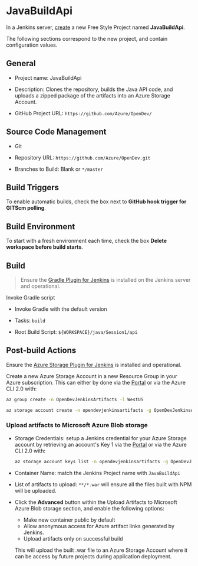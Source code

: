 # JavaBuildApi

In a Jenkins server, [create](https://wiki.jenkins-ci.org/display/JENKINS/Building+a+software+project#Buildingasoftwareproject-Settinguptheproject) a new Free Style Project named **JavaBuildApi**. 

The following sections correspond to the new project, and contain configuration values.

## General

* Project name: JavaBuildApi

* Description: Clones the repository, builds the Java API code, and uploads a zipped package of the artifacts into an Azure Storage Account.

* GitHub Project URL: `https://github.com/Azure/OpenDev/`

## Source Code Management

* Git

* Repository URL: `https://github.com/Azure/OpenDev.git`

* Branches to Build: Blank or `*/master` 

## Build Triggers

To enable automatic builds, check the box next to **GitHub hook trigger for GITScm polling**.

## Build Environment

To start with a fresh environment each time, check the box **Delete workspace before build starts**.

## Build

> Ensure the [Gradle Plugin for Jenkins](https://wiki.jenkins-ci.org/display/JENKINS/Gradle+Plugin) is installed on the Jenkins server and operational.

Invoke Gradle script

* Invoke Gradle with the default version

* Tasks: `build`

* Root Build Script: `${WORKSPACE}/java/Session1/api`

## Post-build Actions

Ensure the [Azure Storage Plugin for Jenkins](https://docs.microsoft.com/en-us/azure/storage/storage-java-jenkins-continuous-integration-solution#how-to-install-the-azure-storage-plugin) is installed and operational.

Create a new Azure Storage Account in a new Resource Group in your Azure subscription. This can either by done via the [Portal](http://portal.azure.com) or via the Azure CLI 2.0 with:

```sh
az group create -n OpenDevJenkinsArtifacts -l WestUS

az storage account create -n opendevjenkinsartifacts -g OpenDevJenkinsArtifacts -l WestUS --sku Standard_LRS
```


### Upload artifacts to Microsoft Azure Blob storage

* Storage Credentials: setup a Jenkins credential for your Azure Storage account by retrieving an account's Key 1 via the [Portal](http://portal.azure.com) or via the Azure CLI 2.0 with:
    
    ```sh
    az storage account keys list -n opendevjenkinsartifacts -g OpenDevJenkinsArtifacts
    ```

* Container Name: match the Jenkins Project name with `JavaBuildApi`

* List of artifacts to upload: `**/*.war` will ensure all the files built with NPM will be uploaded.

* Click the **Advanced** button within the Upload Artifacts to Microsoft Azure Blob storage section, and enable the following options:

    * Make new container public by default
    * Allow anonymous access for Azure artifact links generated by Jenkins.
    * Upload artifacts only on successful build

    This will upload the built .war file to an Azure Storage Account where it can be access by future projects during application deployment.
